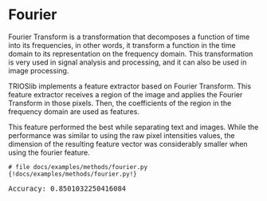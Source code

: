 # Fourier

Fourier Transform is a transformation that decomposes a function of time into its frequencies, in other words,
it transform a function in the time domain to its representation on the frequency domain. This transformation
is very used in signal analysis and processing, and it can also be used in image processing. 

TRIOSlib implements a feature extractor based on Fourier Transform. This feature extractor receives a region
of the image and applies the Fourier Transform in those pixels. Then, the coefficients of the region in the
frequency domain are used as features.

This feature performed the best while separating text and images. While the performance was similar to using
the raw pixel intensities values, the dimension of the resulting feature vector was considerably smaller when
using the fourier feature.

```{python}
# file docs/examples/methods/fourier.py
{!docs/examples/methods/fourier.py!}
```
<pre>
Accuracy: 0.8501032250416084
</pre>
